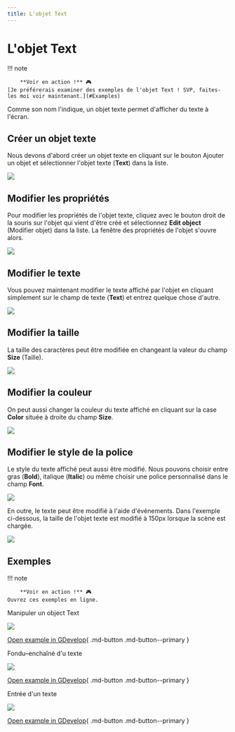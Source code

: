 ```yaml
---
title: L'objet Text
---
```

# L'objet Text

!!! note

        **Voir en action !** 🎮
    [Je préférerais examiner des exemples de l'objet Text ! SVP, faites-les moi voir maintenant.](#Examples)

Comme son nom l'indique, un objet texte permet d'afficher du texte à l'écran.

## Créer un objet texte

Nous devons d'abord créer un objet texte en cliquant sur le bouton Ajouter un objet et sélectionner l'objet texte (**Text**) dans la liste.

![](/gdevelop5/objects/add-text-object.png)

## Modifier les propriétés

Pour modifier les propriétés de l'objet texte, cliquez avec le bouton droit de la souris sur l'objet qui vient d'être créé et sélectionnez **Edit object** (Modifier objet) dans la liste. La fenêtre des propriétés de l'objet s'ouvre alors.

![](/gdevelop5/objects/text-properties-window.png)

## Modifier le texte

Vous pouvez maintenant modifier le texte affiché par l'objet en cliquant simplement sur le champ de texte (**Text**) et entrez quelque chose d'autre.

![](/gdevelop5/objects/change-text.png)

## Modifier la taille

La taille des caractères peut être modifiée en changeant la valeur du champ **Size** (Taille).

![](/gdevelop5/objects/change-size-of-text.png)

## Modifier la couleur

On peut aussi changer la couleur du texte affiché en cliquant sur la case **Color** située à droite du champ **Size**.

![](/gdevelop5/objects/change-color-of-text.png)

## Modifier le style de la police

Le style du texte affiché peut aussi être modifié. Nous pouvons choisir entre gras (**Bold**), italique (**Italic**) ou même choisir une police personnalisé dans le champ **Font**.

![](/gdevelop5/objects/change-style-of-text.png)

En outre, le texte peut être modifié à l'aide d'événements. Dans l'exemple ci-dessous, la taille de l'objet texte est modifié à 150px lorsque la scène est chargée.

![](/gdevelop5/objects/changetextsizeviaevents.png)

## Exemples

!!! note

        **Voir en action !** 🎮
    Ouvrez ces exemples en ligne.

Manipuler un object Text

[![](/gdevelop5/objects/changetextexample1.png)](https://editor.gdevelop.io/?project=example://manipulate-text-object)

[Open example in GDevelop](https://editor.gdevelop.io/?project=example://manipulate-text-object){ .md-button .md-button--primary }

Fondu–enchaîné d'u texte

[![](/gdevelop5/objects/textfadeoutinexample.png)](https://editor.gdevelop.io/?project=example://text-fade-in-out)

[Open example in GDevelop](https://editor.gdevelop.io/?project=example://text-fade-in-out){ .md-button .md-button--primary }

Entrée d'un texte

[![](/gdevelop5/objects/type-ontexteffectexample.png)](https://editor.gdevelop.io/?project=example://type-on-text-effect)

[Open example in GDevelop](https://editor.gdevelop.io/?project=example://type-on-text-effect){ .md-button .md-button--primary }
